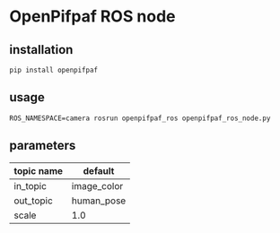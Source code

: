 # OpenPifpaf ROS node

## installation

```shell
pip install openpifpaf
```

## usage

```shell
ROS_NAMESPACE=camera rosrun openpifpaf_ros openpifpaf_ros_node.py
```

## parameters

|topic name| default    |
|--------- |------------|
|in_topic  | image_color|
|out_topic | human_pose |
|scale     |         1.0|
